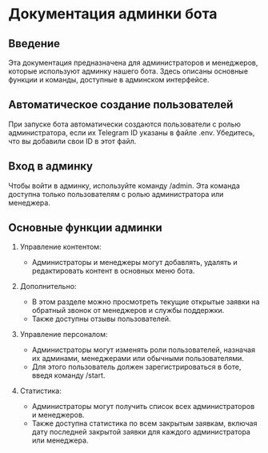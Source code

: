 # Документация админки бота

## Введение
Эта документация предназначена для администраторов и менеджеров, которые используют админку нашего бота. Здесь описаны основные функции и команды, доступные в админском интерфейсе.

## Автоматическое создание пользователей
При запуске бота автоматически создаются пользователи с ролью администратора, если их Telegram ID указаны в файле .env. Убедитесь, что вы добавили свои ID в этот файл.

## Вход в админку
Чтобы войти в админку, используйте команду /admin. Эта команда доступна только пользователям с ролью администратора или менеджера.

## Основные функции админки

1. Управление контентом:
   - Администраторы и менеджеры могут добавлять, удалять и редактировать контент в основных меню бота.

2. Дополнительно:
   - В этом разделе можно просмотреть текущие открытые заявки на обратный звонок от менеджеров и службы поддержки.
   - Также доступны отзывы пользователей.

3. Управление персоналом:
   - Администраторы могут изменять роли пользователей, назначая их админами, менеджерами или обычными пользователями.
   - Для этого пользователь должен зарегистрироваться в боте, введя команду /start.

4. Статистика:
   - Администраторы могут получить список всех администраторов и менеджеров.
   - Также доступна статистика по всем закрытым заявкам, включая дату последней закрытой заявки для каждого администратора или менеджера.